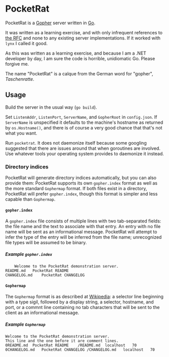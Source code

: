 # PocketRat
PocketRat is a [Gopher] server written in [Go].

It was written as a learning exercise, and with only infrequent references to
[the RFC] and none to any existing server implementations.  If it worked with
`lynx` I called it good.

As this was written as a learning exercise, and because I am a .NET developer by
day, I am sure the code is horrible, unidiomatic Go.  Please forgive me.

The name "PocketRat" is a calque from the German word for "gopher", *Taschenratte*.

## Usage
Build the server in the usual way (`go build`).

Set `ListenAddr`, `ListenPort`, `ServerName`, and `GopherRoot` in `config.json`.
If `ServerName` is unspecified it defaults to the machine's hostname as returned by
`os.Hostname()`, and there is of course a very good chance that that's not what you
want.

Run `pocketrat`.  It does not daemonize itself because some googling suggested
that there are issues around that when goroutines are involved.  Use whatever
tools your operating system provides to daemonize it instead.

### Directory indices
PocketRat will generate directory indices automatically, but you can also provide
them: PocketRat supports its own `gopher.index` format as well as the more standard
`Gophermap` format.  If both files exist in a directory, PocketRat will prefer `gopher.index`, though this format is simpler and less capable than `Gophermap`.

#### `gopher.index`
A `gopher.index` file consists of multiple lines with two tab-separated fields: the
file name and the text to associate with that entry.  An entry with no file name
will be sent as an informational message.  PocketRat will attempt to infer the type
of the entry will be inferred from the file name; unrecognized file types will be
assumed to be binary.

##### Example `gopher.index`
```
	Welcome to the PocketRat demonstration server.
README.md	PocketRat README
CHANGELOG.md	PocketRat CHANGELOG
```

#### `Gophermap`
The `Gophermap` format is as described at [Wikipedia]: a selector line beginning
with a type sigil, followed by a display string, a selector, hostname, and port,
or a commnt line containing no tab characters that will be sent to the client as
an informational message.

##### Example `Gophermap`
```
Welcome to the PocketRat demonstration server.
This line and the one before it are comment lines.
0README.md	PocketRat README	/README.md	localhost	70
0CHANGELOG.md	PocketRat CHANGELOG	/CHANGELOG.md	localhost	70
```

[Gopher]: https://en.wikipedia.org/wiki/Gopher_(protocol)
[Wikipedia]: https://en.wikipedia.org/wiki/Gopher_(protocol)#Source_code_of_a_menu
[Go]: http://www.golang.org/
[the RFC]: https://tools.ietf.org/html/rfc1436
